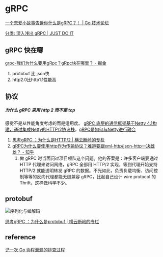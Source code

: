 # gRPC

[一个恋爱小故事告诉你什么是gRPC？！ | Go 技术论坛](https://learnku.com/articles/58641)



[分类: 深入浅出 gRPC | JUST DO IT](https://leeshengis.com/categories/%E6%B7%B1%E5%85%A5%E6%B5%85%E5%87%BA%20gRPC)

## gRPC 快在哪
[grpc-我们为什么要用gRpc？gRpc快在哪里？ - 掘金](https://juejin.cn/post/6969787751084654605)
1. protobuf 比 json快
2. http2.0比http1.1性能高

## 协议
##### 为什么 gRPC 采用 http 2 而不是 tcp
感觉不是从性能角度考虑的而是适用度。
[gRPC 底层的通信框架基于Netty 4.1构建，通过集成Netty的HTTP/2协议栈](https://www.cnblogs.com/moonyaoo/p/12932602.html)，[gRPC是如何与Netty进行融合](https://codingrookieh.github.io/grpc%E4%BB%8E%E5%85%A5%E9%97%A8%E5%88%B0%E6%94%BE%E5%BC%83/2018/09/02/grpc-netty-analysis/)

1. [思考gRPC ：为什么是HTTP/2 | 横云断岭的专栏](https://hengyun.tech/thinking-about-grpc-http2/)
2. [gRPC为什么要使用http作为传输协议？难道要跟xml-http/json-http一决雌雄？ - 知乎](https://www.zhihu.com/question/52670041)
	1. 做 gRPC 时当面问过项目领队这个问题。他的答案是：许多客户端要通过 HTTP 代理来访问网络，gRPC 全部用 HTTP/2 实现，等到代理开始支持 HTTP/2 就能透明转发 gRPC 的数据。不光如此，负责负载均衡、访问控制等等的反向代理都能无缝兼容 gRPC，比起自己设计 wire protocol 的 Thrift，这样做科学不少。

## protobuf
![序列化与编解码](序列化与编解码.md#protobuf)

[思考gRPC ：为什么是protobuf | 横云断岭的专栏](https://hengyun.tech/thinking-about-grpc-protobuf/)



## reference
[记一次 Go 协程泄漏的排查过程](https://taoshu.in/go/go-case-study-of-goroutine-leak.html)
